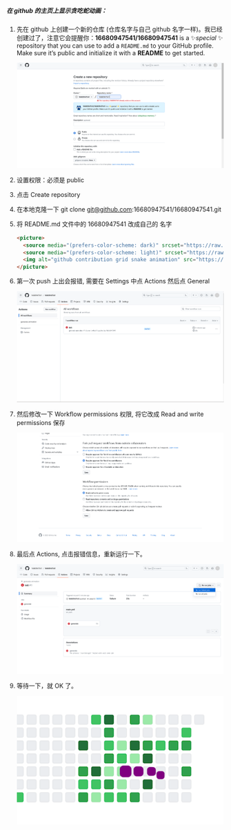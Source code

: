 ##### 在 github 的主页上显示贪吃蛇动画：

1. 先在 github 上创建一个新的仓库 (仓库名字与自己 github 名字一样)。我已经创建过了，注意它会提醒你：**16680947541/16680947541** is a ✨*special* ✨ repository that you can use to add a `README.md` to your GitHub profile. Make sure it’s public and initialize it with a **README** to get started.

   ![](./images/20230723155304.png)

2. 设置权限：必须是 public

3. 点击 Create repository 

4. 在本地克隆一下 git clone git@github.com:16680947541/16680947541.git

5. 将 README.md 文件中的 16680947541 改成自己的 名字

   ```html
   <picture>
     <source media="(prefers-color-scheme: dark)" srcset="https://raw.githubusercontent.com/16680947541/16680947541/output/github-contribution-grid-snake-dark.svg">
     <source media="(prefers-color-scheme: light)" srcset="https://raw.githubusercontent.com/16680947541/16680947541/output/github-contribution-grid-snake.svg">
     <img alt="github contribution grid snake animation" src="https://raw.githubusercontent.com/16680947541/16680947541/output/github-contribution-grid-snake.svg">
   </picture>
   ```

6. 第一次 push 上出会报错, 需要在 Settings 中点 Actions 然后点 General 

   ![](./images/20230723161233.png)

7. 然后修改一下 Workflow permissions 权限, 将它改成 Read and write permissions 保存

   ![](./images/20230723161422.png)

8. 最后点 Actions, 点击报错信息，重新运行一下。

   ![](./images/20230723161500.png)

9. 等待一下，就 OK 了。

   ![](./images/20230723162133.png)